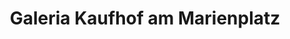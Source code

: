 ---
title: "Galeria Kaufhof am Marienplatz"
url: /muenchen/galeria-kaufhof-am-marienplatz/
shop: Warenhaus
---
